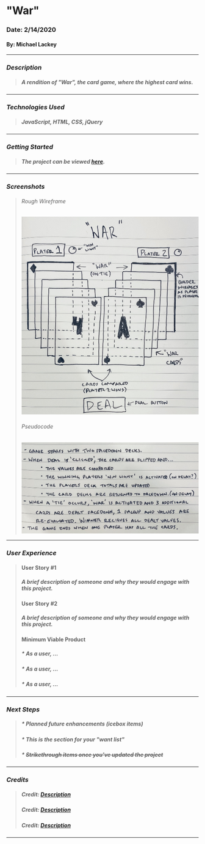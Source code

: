 # **"War"**

### Date: 2/14/2020

#### By: Michael Lackey
***

### ***Description***

>  ##### A rendition of "War", the card game, where the highest card wins.
***

### ***Technologies Used***

>  ##### JavaScript, HTML, CSS, jQuery
***

### ***Getting Started***

>  ##### The project can be viewed [here](https://mlackey9601.github.io/War/).
***

### ***Screenshots***

> ###### Rough Wireframe
> ![Rough Wireframe](imgs/wireframe.jpg)
> ###### Pseudocode
> ![Pseudocode](imgs/pseudocode.jpg)
***

### ***User Experience***

>  #### User Story #1
>  ##### A brief description of someone and why they would engage with this project.
>  #### User Story #2
>  ##### A brief description of someone and why they would engage with this project.
>  #### Minimum Viable Product
>  ##### * As a user, ...
>  ##### * As a user, ...
>  ##### * As a user, ...
***

### ***Next Steps***

>  ##### * Planned future enhancements (icebox items)
>  ##### * This is the section for your "want list"
>  ##### * ~~Strikethrough items once you've updated the project~~
***

### ***Credits***

> ##### Credit: [Description](url)
>
> ##### Credit: [Description](url)
>  
> ##### Credit: [Description](url)
***
